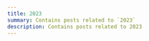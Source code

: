 ```yaml
---
title: 2023
summary: Contains posts related to `2023`
description: Contains posts related to 2023
---
```

